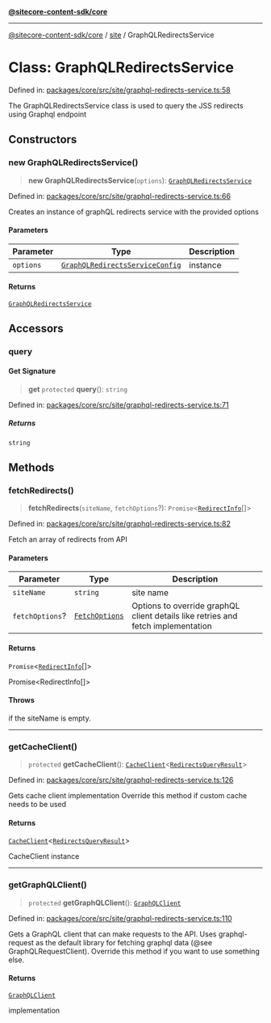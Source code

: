 [**@sitecore-content-sdk/core**](../../README.md)

***

[@sitecore-content-sdk/core](../../README.md) / [site](../README.md) / GraphQLRedirectsService

# Class: GraphQLRedirectsService

Defined in: [packages/core/src/site/graphql-redirects-service.ts:58](https://github.com/Sitecore/content-sdk/blob/583ad5957e2a493b98fa21293939a57df8afd235/packages/core/src/site/graphql-redirects-service.ts#L58)

The GraphQLRedirectsService class is used to query the JSS redirects using Graphql endpoint

## Constructors

### new GraphQLRedirectsService()

> **new GraphQLRedirectsService**(`options`): [`GraphQLRedirectsService`](GraphQLRedirectsService.md)

Defined in: [packages/core/src/site/graphql-redirects-service.ts:66](https://github.com/Sitecore/content-sdk/blob/583ad5957e2a493b98fa21293939a57df8afd235/packages/core/src/site/graphql-redirects-service.ts#L66)

Creates an instance of graphQL redirects service with the provided options

#### Parameters

| Parameter | Type | Description |
| ------ | ------ | ------ |
| `options` | [`GraphQLRedirectsServiceConfig`](../type-aliases/GraphQLRedirectsServiceConfig.md) | instance |

#### Returns

[`GraphQLRedirectsService`](GraphQLRedirectsService.md)

## Accessors

### query

#### Get Signature

> **get** `protected` **query**(): `string`

Defined in: [packages/core/src/site/graphql-redirects-service.ts:71](https://github.com/Sitecore/content-sdk/blob/583ad5957e2a493b98fa21293939a57df8afd235/packages/core/src/site/graphql-redirects-service.ts#L71)

##### Returns

`string`

## Methods

### fetchRedirects()

> **fetchRedirects**(`siteName`, `fetchOptions`?): `Promise`\<[`RedirectInfo`](../type-aliases/RedirectInfo.md)[]\>

Defined in: [packages/core/src/site/graphql-redirects-service.ts:82](https://github.com/Sitecore/content-sdk/blob/583ad5957e2a493b98fa21293939a57df8afd235/packages/core/src/site/graphql-redirects-service.ts#L82)

Fetch an array of redirects from API

#### Parameters

| Parameter | Type | Description |
| ------ | ------ | ------ |
| `siteName` | `string` | site name |
| `fetchOptions`? | [`FetchOptions`](../../client/type-aliases/FetchOptions.md) | Options to override graphQL client details like retries and fetch implementation |

#### Returns

`Promise`\<[`RedirectInfo`](../type-aliases/RedirectInfo.md)[]\>

Promise<RedirectInfo[]>

#### Throws

if the siteName is empty.

***

### getCacheClient()

> `protected` **getCacheClient**(): [`CacheClient`](../../index/interfaces/CacheClient.md)\<[`RedirectsQueryResult`](../type-aliases/RedirectsQueryResult.md)\>

Defined in: [packages/core/src/site/graphql-redirects-service.ts:126](https://github.com/Sitecore/content-sdk/blob/583ad5957e2a493b98fa21293939a57df8afd235/packages/core/src/site/graphql-redirects-service.ts#L126)

Gets cache client implementation
Override this method if custom cache needs to be used

#### Returns

[`CacheClient`](../../index/interfaces/CacheClient.md)\<[`RedirectsQueryResult`](../type-aliases/RedirectsQueryResult.md)\>

CacheClient instance

***

### getGraphQLClient()

> `protected` **getGraphQLClient**(): [`GraphQLClient`](../../index/interfaces/GraphQLClient.md)

Defined in: [packages/core/src/site/graphql-redirects-service.ts:110](https://github.com/Sitecore/content-sdk/blob/583ad5957e2a493b98fa21293939a57df8afd235/packages/core/src/site/graphql-redirects-service.ts#L110)

Gets a GraphQL client that can make requests to the API. Uses graphql-request as the default
library for fetching graphql data (@see GraphQLRequestClient). Override this method if you
want to use something else.

#### Returns

[`GraphQLClient`](../../index/interfaces/GraphQLClient.md)

implementation
